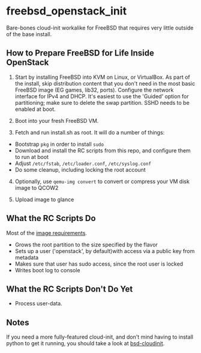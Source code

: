 freebsd_openstack_init
======================

Bare-bones cloud-init workalike for FreeBSD that requires very little outside
of the base install.

How to Prepare FreeBSD for Life Inside OpenStack
------------------------------------------------

1. Start by installing FreeBSD into KVM on Linux, or VirtualBox. As part of
the install, skip distribution content that you don't need in the most basic
FreeBSD image (EG games, lib32, ports). Configure the network interface for
IPv4 and DHCP. It's easiest to use the 'Guided' option for partitioning; make
sure to delete the swap partition. SSHD needs to be enabled at boot.

2. Boot into your fresh FreeBSD VM.

3. Fetch and run install.sh as root. It will do a number of things:

  * Bootstrap ``pkg`` in order to install ``sudo``
  * Download and install the RC scripts from this repo, and configure them
    to run at boot
  * Adjust ``/etc/fstab``, ``/etc/loader.conf``, ``/etc/syslog.conf``
  * Do some cleanup, including locking the root account

4. Optionally, use ``qemu-img convert`` to convert or compress your
   VM disk image to QCOW2

5. Upload image to glance


What the RC Scripts Do
----------------------

Most of the [image requirements](http://docs.openstack.org/image-guide/content/ch_openstack_images.html).

* Grows the root partition to the size specified by the flavor
* Sets up a user ('openstack', by default)with access via a public key from
  metadata
* Makes sure that user has sudo access, since the root user is locked
* Writes boot log to console


What the RC Scripts Don't Do Yet
--------------------------------

* Process user-data.

Notes
-----

If you need a more fully-featured cloud-init, and don't mind having to install
python to get it running, you should take a look at [bsd-cloudinit](http://pellaeon.github.io/bsd-cloudinit/).
